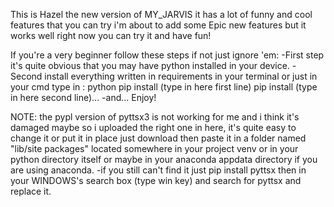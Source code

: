 This is Hazel the new version of MY_JARVIS it has a lot of funny and cool features that you can try 
i'm about to add some Epic new features but it works well right now you can try it and have fun!

If you're a very beginner follow these steps if not just ignore 'em:
    -First step it's quite obvious that you may have python installed in your device.
    -Second install everything written in requirements in your terminal or just in your 
    cmd type in :
        python 
        pip install (type in here first line)
        pip install (type in here second line)...
    -and... Enjoy!

NOTE: the pypl version of pyttsx3 is not working for me and i think it's damaged maybe so i uploaded the right one in here, it's quite easy to change it or put it in place just download then 
paste it in a folder named "lib/site packages" located somewhere in your project venv or in your python directory
itself or maybe in your anaconda appdata directory if you are using anaconda.
-if you still can't find it just pip install pyttsx then in your WINDOWS's search box (type win key) and search for pyttsx and replace it.
